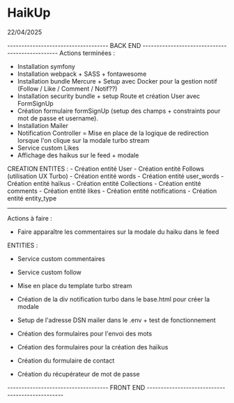 # HaikUp

22/04/2025

------------------------------------ BACK END ------------------------------------------------
Actions terminées : 
- Installation symfony 
- Installation webpack + SASS + fontawesome
- Installation bundle Mercure + Setup avec Docker pour la gestion notif (Follow / Like / Comment / Notif??)
- Installation security bundle + setup Route et création User avec FormSignUp
- Création formulaire formSignUp (setup des champs + constraints pour mot de passe et username).
- Installation Mailer
- Notification Controller = Mise en place de la logique de redirection lorsque l'on clique sur la modale turbo stream 
- Service custom Likes
- Affichage des haikus sur le feed + modale

CREATION ENTITES : 
    - Création entité User
    - Création entité Follows (utilisation UX Turbo)
    - Création entité words
    - Création entité user_words 
    - Création entité haïkus
    - Création entité Collections
    - Création entité comments
    - Création entité likes
    - Création entité notifications
    - Création entité entity_type 

------------------------------------
Actions à faire : 
- Faire apparaître les commentaires sur la modale du haiku dans le feed 

ENTITIES : 
- Service custom commentaires 
- Service custom follow
- Mise en place du template turbo stream 
- Création de la div notification turbo dans le base.html pour créer la modale

- Setup de l'adresse DSN mailer dans le .env + test de fonctionnement
- Création des formulaires pour l'envoi des mots
- Création des formulaires pour la création des haïkus
- Création du formulaire de contact
- Création du récupérateur de mot de passe






------------------------------------ FRONT END ------------------------------------------------
